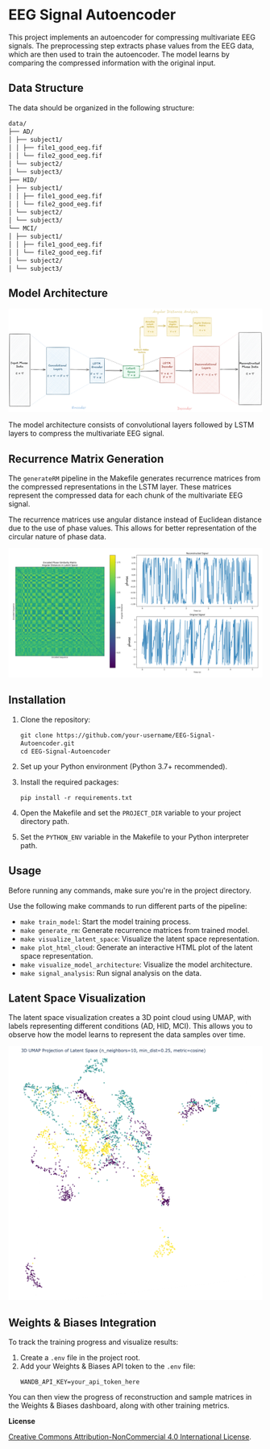 # EEG Signal Autoencoder

This project implements an autoencoder for compressing multivariate EEG signals. The preprocessing step extracts phase values from the EEG data, which are then used to train the autoencoder. The model learns by comparing the compressed information with the original input.

## Data Structure

The data should be organized in the following structure:

```
data/
├── AD/
│ ├── subject1/
│ │ ├── file1_good_eeg.fif
│ │ └── file2_good_eeg.fif
│ └── subject2/
│ └── subject3/
├── HID/
│ ├── subject1/
│ │ ├── file1_good_eeg.fif
│ │ └── file2_good_eeg.fif
│ └── subject2/
│ └── subject3/
└── MCI/
│ ├── subject1/
│ │ ├── file1_good_eeg.fif
│ │ └── file2_good_eeg.fif
│ └── subject2/
│ └── subject3/
```

## Model Architecture

<!-- html link image -->
![Model Architecture](./doc/model.png)

The model architecture consists of convolutional layers followed by LSTM layers to compress the multivariate EEG signal.

## Recurrence Matrix Generation

The `generateRM` pipeline in the Makefile generates recurrence matrices from the compressed representations in the LSTM layer. These matrices represent the compressed data for each chunk of the multivariate EEG signal.

The recurrence matrices use angular distance instead of Euclidean distance due to the use of phase values. This allows for better representation of the circular nature of phase data.

![Recurrence Matrix](./doc/s_m_1.png)

## Installation

1. Clone the repository:
   ```
   git clone https://github.com/your-username/EEG-Signal-Autoencoder.git
   cd EEG-Signal-Autoencoder
   ```

2. Set up your Python environment (Python 3.7+ recommended).

3. Install the required packages:
   ```
   pip install -r requirements.txt
   ```

4. Open the Makefile and set the `PROJECT_DIR` variable to your project directory path.

5. Set the `PYTHON_ENV` variable in the Makefile to your Python interpreter path.

## Usage

Before running any commands, make sure you're in the project directory.

Use the following make commands to run different parts of the pipeline:

- `make train_model`: Start the model training process.
- `make generate_rm`: Generate recurrence matrices from trained model.
- `make visualize_latent_space`: Visualize the latent space representation.
- `make plot_html_cloud`: Generate an interactive HTML plot of the latent space representation.
- `make visualize_model_architecture`: Visualize the model architecture.
- `make signal_analysis`: Run signal analysis on the data.


## Latent Space Visualization

The latent space visualization creates a 3D point cloud using UMAP, with labels representing different conditions (AD, HID, MCI). This allows you to observe how the model learns to represent the data samples over time.

![Latent Space Visualization](./doc/latent_space_umap_model_checkpoint.png)

## Weights & Biases Integration

To track the training progress and visualize results:

1. Create a `.env` file in the project root.
2. Add your Weights & Biases API token to the `.env` file:
   ```
   WANDB_API_KEY=your_api_token_here
   ```

You can then view the progress of reconstruction and sample matrices in the Weights & Biases dashboard, along with other training metrics.

**License**

[Creative Commons Attribution-NonCommercial 4.0 International License](https://creativecommons.org/licenses/by-nc/4.0/).

